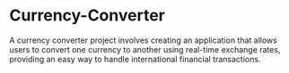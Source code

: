 # Currency-Converter
A currency converter project involves creating an application that allows users to convert one currency to another using real-time exchange rates, providing an easy way to handle international financial transactions.

